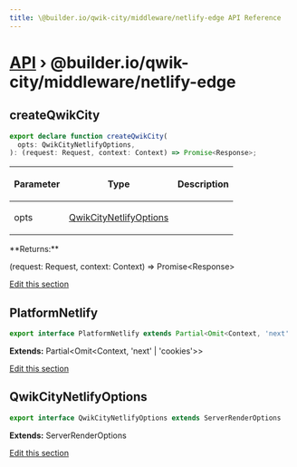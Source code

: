 ```yaml
---
title: \@builder.io/qwik-city/middleware/netlify-edge API Reference
---
```


# [API](/api) &rsaquo; @builder.io/qwik-city/middleware/netlify-edge

## createQwikCity

```typescript
export declare function createQwikCity(
  opts: QwikCityNetlifyOptions,
): (request: Request, context: Context) => Promise<Response>;
```

<table><thead><tr><th>

Parameter

</th><th>

Type

</th><th>

Description

</th></tr></thead>
<tbody><tr><td>

opts

</td><td>

[QwikCityNetlifyOptions](#qwikcitynetlifyoptions)

</td><td>

</td></tr>
</tbody></table>
**Returns:**

(request: Request, context: Context) =&gt; Promise&lt;Response&gt;

[Edit this section](https://github.com/BuilderIO/qwik/tree/main/packages/qwik-city/middleware/netlify-edge/index.ts)

## PlatformNetlify

```typescript
export interface PlatformNetlify extends Partial<Omit<Context, 'next' | 'cookies'>>
```

**Extends:** Partial&lt;Omit&lt;Context, 'next' \| 'cookies'&gt;&gt;

[Edit this section](https://github.com/BuilderIO/qwik/tree/main/packages/qwik-city/middleware/netlify-edge/index.ts)

## QwikCityNetlifyOptions

```typescript
export interface QwikCityNetlifyOptions extends ServerRenderOptions
```

**Extends:** ServerRenderOptions

[Edit this section](https://github.com/BuilderIO/qwik/tree/main/packages/qwik-city/middleware/netlify-edge/index.ts)
